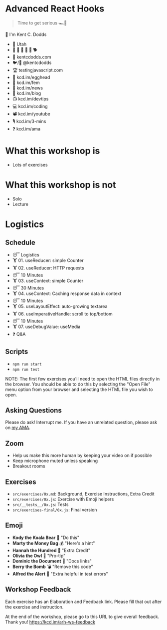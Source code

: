 # Advanced React Hooks

> Time to get serious 🏎💨

👋 I'm Kent C. Dodds

- 🏡 Utah
- 👩 👧 👦 👦 👦 🐕
- 🏢 kentcdodds.com
- 🐦/🐙 @kentcdodds
- 🏆 testingjavascript.com
- 🥚 kcd.im/egghead
- 🥋 kcd.im/fem
- 💌 kcd.im/news
- 📝 kcd.im/blog
- 📺 kcd.im/devtips
- 💻 kcd.im/coding
- 📽 kcd.im/youtube
- 🎙 kcd.im/3-mins
- ❓ kcd.im/ama

# What this workshop is

- Lots of exercises

# What this workshop is not

- Solo
- Lecture

# Logistics

## Schedule

- 😴 Logistics
- 🏋 01. useReducer: simple Counter
- 🏋 02. useReducer: HTTP requests
- 😴 10 Minutes
- 🏋 03. useContext: simple Counter
- 😴 30 Minutes
- 🏋 04. useContext: Caching response data in context
- 😴 10 Minutes
- 🏋 05. useLayoutEffect: auto-growing textarea
- 🏋 06. useImperativeHandle: scroll to top/bottom
- 😴 10 Minutes
- 🏋 07. useDebugValue: useMedia
- ❓ Q&A

## Scripts

- `npm run start`
- `npm run test`

NOTE: The first few exercises you'll need to open the HTML files directly in the
browser. You should be able to do this by selecting the "Open File" menu option
from your browser and selecting the HTML file you wish to open.

## Asking Questions

Please do ask! Interrupt me. If you have an unrelated question, please ask on
[my AMA](https://kcd.im/ama).

## Zoom

- Help us make this more human by keeping your video on if possible
- Keep microphone muted unless speaking
- Breakout rooms

## Exercises

- `src/exercises/0x.md`: Background, Exercise Instructions, Extra Credit
- `src/exercises/0x.js`: Exercise with Emoji helpers
- `src/__tests__/0x.js`: Tests
- `src/exercises-final/0x.js`: Final version

## Emoji

- **Kody the Koala Bear** 🐨 "Do this"
- **Marty the Money Bag** 💰 "Here's a hint"
- **Hannah the Hundred** 💯 "Extra Credit"
- **Olivia the Owl** 🦉 "Pro-tip"
- **Dominic the Document** 📜 "Docs links"
- **Berry the Bomb** 💣 "Remove this code"
- **Alfred the Alert** 🚨 "Extra helpful in test errors"

## Workshop Feedback

Each exercise has an Elaboration and Feedback link. Please fill that out after
the exercise and instruction.

At the end of the workshop, please go to this URL to give overall feedback.
Thank you! https://kcd.im/arh-ws-feedback
